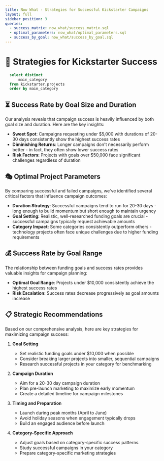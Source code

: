 ```yaml
---
title: Now What - Strategies for Successful Kickstarter Campaigns
layout: full
sidebar_position: 3
queries:
  - success_matrix: now_what/success_matrix.sql
  - optimal_parameters: now_what/optimal_parameters.sql
  - success_by_goal: now_what/success_by_goal.sql
---
```


# 🧭 Strategies for Kickstarter Success
```sql categories
  select distinct
      main_category
  from kickstarter.projects
  order by main_category
```

<Dropdown data={categories} name=category value=main_category>
    <DropdownOption value="%" valueLabel="All Categories"/>
</Dropdown>

## ⏳ Success Rate by Goal Size and Duration

Our analysis reveals that campaign success is heavily influenced by both goal size and duration. Here are the key insights:

- **Sweet Spot**: Campaigns requesting under $5,000 with durations of 20-30 days consistently show the highest success rates
- **Diminishing Returns**: Longer campaigns don't necessarily perform better - in fact, they often show lower success rates
- **Risk Factors**: Projects with goals over $50,000 face significant challenges regardless of duration

<DataTable 
  data={success_matrix}
  title="Success Rate by Goal Size and Duration"
/>

## 🎭 Optimal Project Parameters

By comparing successful and failed campaigns, we've identified several critical factors that influence campaign outcomes:

- **Duration Strategy**: Successful campaigns tend to run for 20-30 days - long enough to build momentum but short enough to maintain urgency
- **Goal Setting**: Realistic, well-researched funding goals are crucial - successful campaigns typically request achievable amounts
- **Category Impact**: Some categories consistently outperform others - technology projects often face unique challenges due to higher funding requirements

<DataTable 
  data={optimal_parameters}
  title="Successful vs. Failed Project Parameters"
/>

## 💰 Success Rate by Goal Range

The relationship between funding goals and success rates provides valuable insights for campaign planning:

- **Optimal Goal Range**: Projects under $10,000 consistently achieve the highest success rates
- **Risk Escalation**: Success rates decrease progressively as goal amounts increase

<BarChart
  data={success_by_goal}
  title="Success Rate by Goal Range"
  x=goal_range
  y=success_rate
  series=goal_range
  yAxisTitle="Success Rate (%)"
/>

## 📋 Strategic Recommendations

Based on our comprehensive analysis, here are key strategies for maximizing campaign success:

1. **Goal Setting**
   - Set realistic funding goals under $10,000 when possible
   - Consider breaking larger projects into smaller, sequential campaigns
   - Research successful projects in your category for benchmarking

2. **Campaign Duration**
   - Aim for a 20-30 day campaign duration
   - Plan pre-launch marketing to maximize early momentum
   - Create a detailed timeline for campaign milestones

3. **Timing and Preparation**
   - Launch during peak months (April to June)
   - Avoid holiday seasons when engagement typically drops
   - Build an engaged audience before launch

4. **Category-Specific Approach**
   - Adjust goals based on category-specific success patterns
   - Study successful campaigns in your category
   - Prepare category-specific marketing strategies